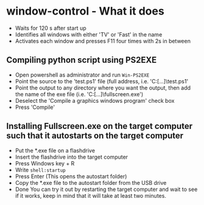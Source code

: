 # window-control - What it does
- Waits for 120 s after start up
- Identifies all windows with either 'TV' or 'Fast' in the name
- Activates each window  and presses F11 four times with 2s in between

## Compiling python script using PS2EXE
- Open powershell as administrator and run ```Win-PS2EXE```
- Point the source to the 'test.ps1' file (full address, i.e. 'C:\[...]\test.ps1'
- Point the output to any directory where you want the output, then add the name of the exe file (i.e. 'C:\[...]\fullscreen.exe')
- Deselect the 'Compile a graphics windows program' check box
- Press 'Compile'

## Installing Fullscreen.exe on the target computer such that it autostarts on the target computer
- Put the *.exe file on a flashdrive
- Insert the flashdrive into the target computer
- Press Windows key + R
- Write ```shell:startup```
- Press Enter (This opens the autostart folder)
- Copy the *.exe file to the autostart folder from the USB drive
- Done
You can try it out by restarting the target computer and wait to see if it works, keep in mind that it will take at least two minutes.
